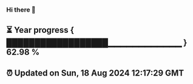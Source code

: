 ### Hi there 👋
⏳ Year progress { ██████████████████▁▁▁▁▁▁▁▁▁▁▁▁ } 62.98 %
---
⏰ Updated on Sun, 18 Aug 2024 12:17:29 GMT
---
